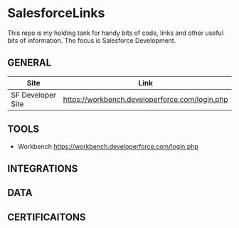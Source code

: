 # SalesforceLinks
This repo is my holding tank for handy bits of code, links and other useful bits of information. The focus is Salesforce Development.

## GENERAL
| Site | Link|
-------|-------|
| SF Developer Site | https://workbench.developerforce.com/login.php | 


## TOOLS
- Workbench https://workbench.developerforce.com/login.php

## INTEGRATIONS

## DATA

## CERTIFICAITONS


